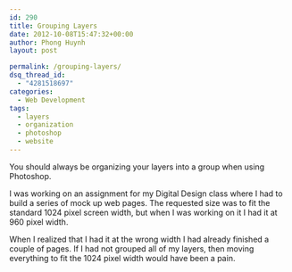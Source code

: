 ```yaml
---
id: 290
title: Grouping Layers
date: 2012-10-08T15:47:32+00:00
author: Phong Huynh
layout: post

permalink: /grouping-layers/
dsq_thread_id:
  - "4281518697"
categories:
  - Web Development
tags:
  - layers
  - organization
  - photoshop
  - website
---
```

You should always be organizing your layers into a group when using Photoshop.

I was working on an assignment for my Digital Design class where I had to build a series of mock up web pages. The requested size was to fit the standard 1024 pixel screen width, but when I was working on it I had it at 960 pixel width.

When I realized that I had it at the wrong width I had already finished a couple of pages. If I had not grouped all of my layers, then moving everything to fit the 1024 pixel width would have been a pain.
